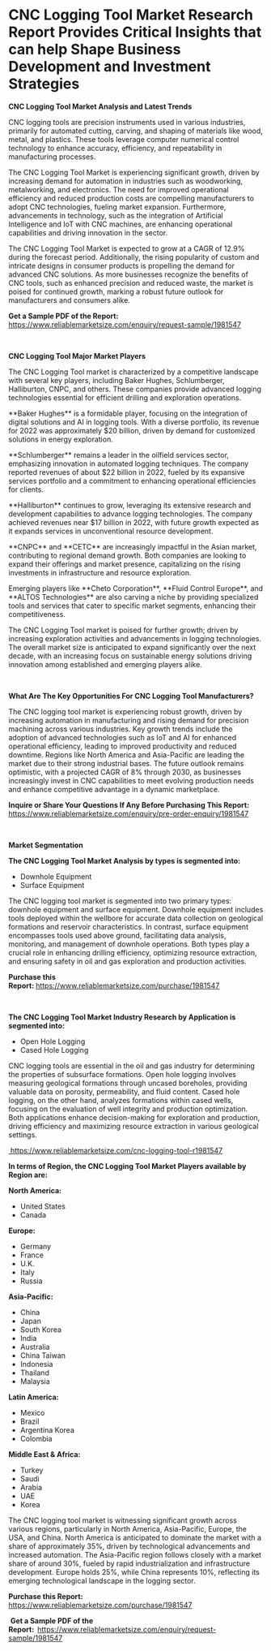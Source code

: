 <p><h1>CNC Logging Tool Market Research Report Provides Critical Insights that can help Shape Business Development and Investment Strategies</h1></p><p><strong>CNC Logging Tool Market Analysis and Latest Trends</strong></p>
<p><p>CNC logging tools are precision instruments used in various industries, primarily for automated cutting, carving, and shaping of materials like wood, metal, and plastics. These tools leverage computer numerical control technology to enhance accuracy, efficiency, and repeatability in manufacturing processes.</p><p>The CNC Logging Tool Market is experiencing significant growth, driven by increasing demand for automation in industries such as woodworking, metalworking, and electronics. The need for improved operational efficiency and reduced production costs are compelling manufacturers to adopt CNC technologies, fueling market expansion. Furthermore, advancements in technology, such as the integration of Artificial Intelligence and IoT with CNC machines, are enhancing operational capabilities and driving innovation in the sector.</p><p>The CNC Logging Tool Market is expected to grow at a CAGR of 12.9% during the forecast period. Additionally, the rising popularity of custom and intricate designs in consumer products is propelling the demand for advanced CNC solutions. As more businesses recognize the benefits of CNC tools, such as enhanced precision and reduced waste, the market is poised for continued growth, marking a robust future outlook for manufacturers and consumers alike.</p></p>
<p><strong>Get a Sample PDF of the Report:&nbsp;</strong> <a href="https://www.reliablemarketsize.com/enquiry/request-sample/1981547?utm_campaign=3169&utm_medium=2&utm_source=Github&utm_content=ia&utm_term=12042025&utm_id=cnc-logging-tool">https://www.reliablemarketsize.com/enquiry/request-sample/1981547</a></p>
<p>&nbsp;</p>
<p><strong>CNC Logging Tool Major Market Players</strong></p>
<p><p>The CNC Logging Tool market is characterized by a competitive landscape with several key players, including Baker Hughes, Schlumberger, Halliburton, CNPC, and others. These companies provide advanced logging technologies essential for efficient drilling and exploration operations.</p><p>**Baker Hughes** is a formidable player, focusing on the integration of digital solutions and AI in logging tools. With a diverse portfolio, its revenue for 2022 was approximately $20 billion, driven by demand for customized solutions in energy exploration.</p><p>**Schlumberger** remains a leader in the oilfield services sector, emphasizing innovation in automated logging techniques. The company reported revenues of about $22 billion in 2022, fueled by its expansive services portfolio and a commitment to enhancing operational efficiencies for clients.</p><p>**Halliburton** continues to grow, leveraging its extensive research and development capabilities to advance logging technologies. The company achieved revenues near $17 billion in 2022, with future growth expected as it expands services in unconventional resource development.</p><p>**CNPC** and **CETC** are increasingly impactful in the Asian market, contributing to regional demand growth. Both companies are looking to expand their offerings and market presence, capitalizing on the rising investments in infrastructure and resource exploration.</p><p>Emerging players like **Cheto Corporation**, **Fluid Control Europe**, and **ALTOS Technologies** are also carving a niche by providing specialized tools and services that cater to specific market segments, enhancing their competitiveness.</p><p>The CNC Logging Tool market is poised for further growth; driven by increasing exploration activities and advancements in logging technologies. The overall market size is anticipated to expand significantly over the next decade, with an increasing focus on sustainable energy solutions driving innovation among established and emerging players alike.</p></p>
<p>&nbsp;</p>
<p><strong>What Are The Key Opportunities For CNC Logging Tool Manufacturers?</strong></p>
<p><p>The CNC logging tool market is experiencing robust growth, driven by increasing automation in manufacturing and rising demand for precision machining across various industries. Key growth trends include the adoption of advanced technologies such as IoT and AI for enhanced operational efficiency, leading to improved productivity and reduced downtime. Regions like North America and Asia-Pacific are leading the market due to their strong industrial bases. The future outlook remains optimistic, with a projected CAGR of 8% through 2030, as businesses increasingly invest in CNC capabilities to meet evolving production needs and enhance competitive advantage in a dynamic marketplace.</p></p>
<p><strong>Inquire or Share Your Questions If Any Before Purchasing This Report:</strong> <a href="https://www.reliablemarketsize.com/enquiry/pre-order-enquiry/1981547?utm_campaign=3169&utm_medium=2&utm_source=Github&utm_content=ia&utm_term=12042025&utm_id=cnc-logging-tool">https://www.reliablemarketsize.com/enquiry/pre-order-enquiry/1981547</a></p>
<p>&nbsp;</p>
<p><strong>Market Segmentation</strong></p>
<p><strong>The CNC Logging Tool Market Analysis by types is segmented into:</strong></p>
<p><ul><li>Downhole Equipment</li><li>Surface Equipment</li></ul></p>
<p><p>The CNC logging tool market is segmented into two primary types: downhole equipment and surface equipment. Downhole equipment includes tools deployed within the wellbore for accurate data collection on geological formations and reservoir characteristics. In contrast, surface equipment encompasses tools used above ground, facilitating data analysis, monitoring, and management of downhole operations. Both types play a crucial role in enhancing drilling efficiency, optimizing resource extraction, and ensuring safety in oil and gas exploration and production activities.</p></p>
<p><strong>Purchase this Report:&nbsp;</strong><a href="https://www.reliablemarketsize.com/purchase/1981547?utm_campaign=3169&utm_medium=2&utm_source=Github&utm_content=ia&utm_term=12042025&utm_id=cnc-logging-tool">https://www.reliablemarketsize.com/purchase/1981547</a></p>
<p>&nbsp;</p>
<p><strong>The CNC Logging Tool Market Industry Research by Application is segmented into:</strong></p>
<p><ul><li>Open Hole Logging</li><li>Cased Hole Logging</li></ul></p>
<p><p>CNC logging tools are essential in the oil and gas industry for determining the properties of subsurface formations. Open hole logging involves measuring geological formations through uncased boreholes, providing valuable data on porosity, permeability, and fluid content. Cased hole logging, on the other hand, analyzes formations within cased wells, focusing on the evaluation of well integrity and production optimization. Both applications enhance decision-making for exploration and production, driving efficiency and maximizing resource extraction in various geological settings.</p></p>
<p><a href="https://www.reliablemarketsize.com/cnc-logging-tool-r1981547?utm_campaign=3169&utm_medium=2&utm_source=Github&utm_content=ia&utm_term=12042025&utm_id=cnc-logging-tool">&nbsp;https://www.reliablemarketsize.com/cnc-logging-tool-r1981547</a></p>
<p><strong>In terms of Region, the CNC Logging Tool Market Players available by Region are:</strong></p>
<p>
    <p> <strong> North America: </strong>
        <ul>
            <li>United States</li>
            <li>Canada</li>
        </ul>
        </p> 
    <p> <strong> Europe: </strong>
        <ul>
            <li>Germany</li>
            <li>France</li>
            <li>U.K.</li>
            <li>Italy</li>
            <li>Russia</li>
        </ul>
        </p> 
    <p> <strong> Asia-Pacific: </strong>
        <ul>
            <li>China</li>
            <li>Japan</li>
            <li>South Korea</li>
            <li>India</li>
            <li>Australia</li>
            <li>China Taiwan</li>
            <li>Indonesia</li>
            <li>Thailand</li>
            <li>Malaysia</li>
        </ul>
        </p> 
    <p> <strong> Latin America: </strong>
        <ul>
            <li>Mexico</li>
            <li>Brazil</li>
            <li>Argentina Korea</li>
            <li>Colombia</li>
        </ul>
        </p> 
    <p> <strong> Middle East & Africa: </strong>
        <ul>
            <li>Turkey</li>
            <li>Saudi</li>
            <li>Arabia</li>
            <li>UAE</li>
            <li>Korea</li>
        </ul>
    </p>
    </p>
<p><p>The CNC logging tool market is witnessing significant growth across various regions, particularly in North America, Asia-Pacific, Europe, the USA, and China. North America is anticipated to dominate the market with a share of approximately 35%, driven by technological advancements and increased automation. The Asia-Pacific region follows closely with a market share of around 30%, fueled by rapid industrialization and infrastructure development. Europe holds 25%, while China represents 10%, reflecting its emerging technological landscape in the logging sector.</p></p>
<p><strong>Purchase this Report: </strong><a href="https://www.reliablemarketsize.com/purchase/1981547?utm_campaign=3169&utm_medium=2&utm_source=Github&utm_content=ia&utm_term=12042025&utm_id=cnc-logging-tool">https://www.reliablemarketsize.com/purchase/1981547</a></p>
<p>&nbsp;<strong>Get a Sample PDF of the Report:&nbsp;&nbsp;</strong><a href="https://www.reliablemarketsize.com/enquiry/request-sample/1981547?utm_campaign=3169&utm_medium=2&utm_source=Github&utm_content=ia&utm_term=12042025&utm_id=cnc-logging-tool">https://www.reliablemarketsize.com/enquiry/request-sample/1981547</a></p>
<p><strong></strong></p>
<p><p></p><p></p><p></p></p>